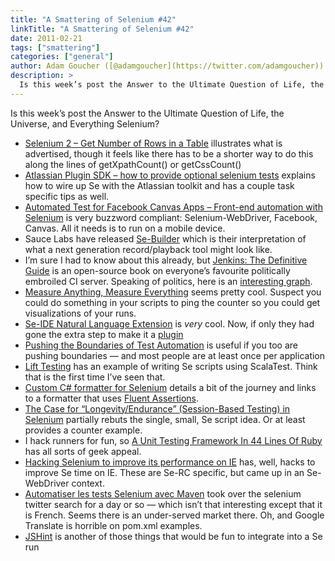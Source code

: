 ```yaml
---
title: "A Smattering of Selenium #42"
linkTitle: "A Smattering of Selenium #42"
date: 2011-02-21
tags: ["smattering"]
categories: ["general"]
author: Adam Goucher ([@adamgoucher](https://twitter.com/adamgoucher))
description: >
  Is this week’s post the Answer to the Ultimate Question of Life, the Universe, and Everything Selenium?
---
```


Is this week’s post the Answer to the Ultimate Question of Life, the Universe, and Everything Selenium?

*   [Selenium 2 – Get Number of Rows in a Table](http://deanhume.com/Home/BlogPost/selenium-2---get-number-of-rows-in-a-table/52) illustrates what is advertised, though it feels like there has to be a shorter way to do this along the lines of getXpathCount() or getCssCount()
*   [Atlassian Plugin SDK – how to provide optional selenium tests](http://leonardinius.blogspot.com/2011/02/atlassian-plugin-sdk-how-to-provide.html) explains how to wire up Se with the Atlassian toolkit and has a couple task specific tips as well.
*   [Automated Test for Facebook Canvas Apps – Front-end automation with Selenium](http://jwbito.ballardview.com/2011/02/automated-test-for-facebook-canvas-apps.html) is very buzzword compliant: Selenium-WebDriver, Facebook, Canvas. All it needs is to run on a mobile device.
*   Sauce Labs have released [Se-Builder](http://code.google.com/p/se-builder/) which is their interpretation of what a next generation record/playback tool might look like.
*   I’m sure I had to know about this already, but [Jenkins: The Definitive Guide](http://www.wakaleo.com/books/continuous-integration-with-hudson-the-book) is an open-source book on everyone’s favourite politically embroiled CI server. Speaking of politics, here is an [interesting graph](http://daniel.gredler.net/2011/02/15/hudson-and-jenkins-two-weeks-later/).
*   [Measure Anything, Measure Everything](http://codeascraft.etsy.com/2011/02/15/measure-anything-measure-everything/) seems pretty cool. Suspect you could do something in your scripts to ping the counter so you could get visualizations of your runs.
*   [Se-IDE Natural Language Extension](https://github.com/energizedwork/selenium-ide-nle) is _very_ cool. Now, if only they had gone the extra step to make it a [plugin](http://seleniumhq.org/projects/ide/plugins.html)
*   [Pushing the Boundaries of Test Automation](http://blog.bettersoftwaretesting.com/?p=16) is useful if you too are pushing boundaries — and most people are at least once per application
*   [Lift Testing](https://www.assembla.com/wiki/show/liftweb/Testing) has an example of writing Se scripts using ScalaTest. Think that is the first time I’ve seen that.
*   [Custom C# formatter for Selenium](http://koenwillemse.wordpress.com/2011/02/16/custom-c-formatter-for-selenium/) details a bit of the journey and links to a formatter that uses [Fluent Assertions](http://fluentassertions.codeplex.com/).
*   [The Case for “Longevity/Endurance” (Session-Based Testing) in Selenium](http://weblogs.mozillazine.org/stephend/archives/2011/02/the_case_for_se.html) partially rebuts the single, small, Se script idea. Or at least provides a counter example.
*   I hack runners for fun, so [A Unit Testing Framework In 44 Lines Of Ruby](http://www.skorks.com/2011/02/a-unit-testing-framework-in-44-lines-of-ruby/) has all sorts of geek appeal.
*   [Hacking Selenium to improve its performance on IE](http://www.ivaturi.org/home/hackingseleniumtoimproveitsperformanceonie) has, well, hacks to improve Se time on IE. These are Se-RC specific, but came up in an Se-WebDriver context.
*   [Automatiser les tests Selenium avec Maven](http://blog.xebia.fr/2011/02/18/automatiser-les-tests-selenium-avec-maven/) took over the selenium twitter search for a day or so — which isn’t that interesting except that it is French. Seems there is an under-served market there. Oh, and Google Translate is horrible on pom.xml examples.
*   [JSHint](http://jshint.com/) is another of those things that would be fun to integrate into a Se run

